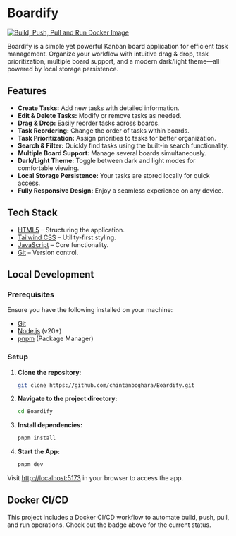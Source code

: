 # Boardify

[![Build, Push, Pull and Run Docker Image](https://github.com/chintanboghara/Boardify/actions/workflows/docker-cicd.yml/badge.svg)](https://github.com/chintanboghara/Boardify/actions/workflows/docker-cicd.yml)

Boardify is a simple yet powerful Kanban board application for efficient task management. Organize your workflow with intuitive drag & drop, task prioritization, multiple board support, and a modern dark/light theme—all powered by local storage persistence.

## Features

- **Create Tasks:** Add new tasks with detailed information.
- **Edit & Delete Tasks:** Modify or remove tasks as needed.
- **Drag & Drop:** Easily reorder tasks across boards.
- **Task Reordering:** Change the order of tasks within boards.
- **Task Prioritization:** Assign priorities to tasks for better organization.
- **Search & Filter:** Quickly find tasks using the built-in search functionality.
- **Multiple Board Support:** Manage several boards simultaneously.
- **Dark/Light Theme:** Toggle between dark and light modes for comfortable viewing.
- **Local Storage Persistence:** Your tasks are stored locally for quick access.
- **Fully Responsive Design:** Enjoy a seamless experience on any device.

## Tech Stack

- [HTML5](https://developer.mozilla.org/en-US/docs/Web/HTML) – Structuring the application.
- [Tailwind CSS](https://tailwindcss.com/) – Utility-first styling.
- [JavaScript](https://developer.mozilla.org/en-US/docs/Web/JavaScript) – Core functionality.
- [Git](https://git-scm.com/) – Version control.

## Local Development

### Prerequisites

Ensure you have the following installed on your machine:

- [Git](https://git-scm.com/)
- [Node.js](https://nodejs.org/en) (v20+)
- [pnpm](https://pnpm.io/) (Package Manager)

### Setup

1. **Clone the repository:**

   ```bash
   git clone https://github.com/chintanboghara/Boardify.git
   ```

2. **Navigate to the project directory:**

   ```bash
   cd Boardify
   ```

3. **Install dependencies:**

   ```bash
   pnpm install
   ```

4. **Start the App:**

   ```bash
   pnpm dev
   ```

Visit [http://localhost:5173](http://localhost:5173) in your browser to access the app.

## Docker CI/CD

This project includes a Docker CI/CD workflow to automate build, push, pull, and run operations. Check out the badge above for the current status.